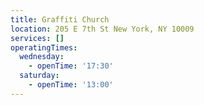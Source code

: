 ```yaml
---
title: Graffiti Church
location: 205 E 7th St New York, NY 10009
services: []
operatingTimes:
  wednesday:
    - openTime: '17:30'
  saturday:
    - openTime: '13:00'
---
```

